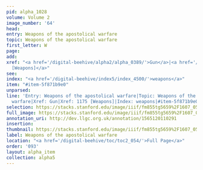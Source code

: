 ```yaml
---
pid: alpha_1028
volume: Volume 2
image_number: '64'
head: 
entry: Weapons of the apostolical warfare
topic: Weapons of the apostolical warfare
first_letter: W
page: 
add: 
xref: "<a href='/digital-beehive/alpha2/alpha_0389/'>Gun</a>|<a href='/digital-beehive/toc/toc2_228/'>1175
  [Weapons]</a>"
see: 
index: "<a href='/digital-beehive/index5/index_4500/'>weapons</a>"
item: "#item-5f871b9e0"
unparsed: 
line: 'Entry: Weapons of the apostolical warfare|Topic: Weapons of the apostolical
  warfare|Xref: Gun|Xref: 1175 [Weapons]|Index: weapons|#item-5f871b9e0'
selection: https://stacks.stanford.edu/image/iiif/fm855tg5659%2F1607_0531/821,1822,2952,559/full/0/default.jpg
full_image: https://stacks.stanford.edu/image/iiif/fm855tg5659%2F1607_0531/full/full/0/default.jpg
annotation_uri: http://dev.llgc.org.uk/annotation/1565120110291
insertion: 
thumbnail: https://stacks.stanford.edu/image/iiif/fm855tg5659%2F1607_0531/821,1822,600,180/250,/0/default.jpg
label: Weapons of the apostolical warfare
location: "<a href='/digital-beehive/toc/toc2_054/'>Full Page</a>"
order: '093'
layout: alpha_item
collection: alpha5
---
```

